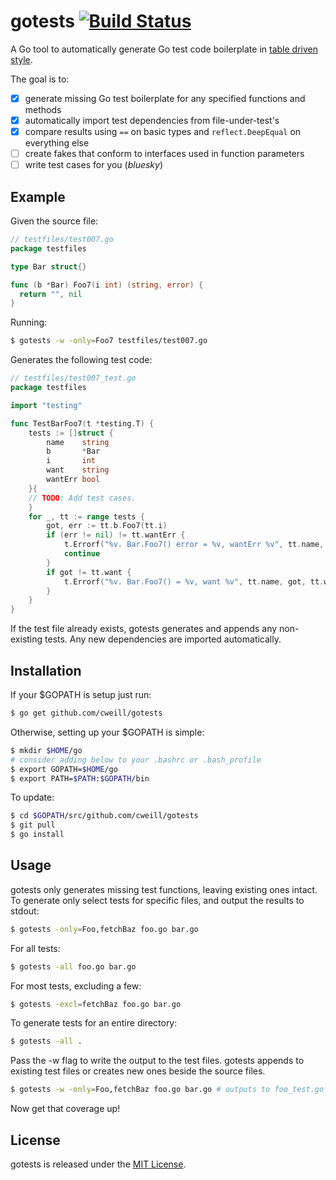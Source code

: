 # gotests [![Build Status](https://travis-ci.org/cweill/gotests.svg?branch=master)](https://travis-ci.org/cweill/gotests)
A Go tool to automatically generate Go test code boilerplate in [table driven style](https://github.com/golang/go/wiki/TableDrivenTests).

The goal is to:
- [x] generate missing Go test boilerplate for any specified functions and methods
- [x] automatically import test dependencies from file-under-test's
- [x] compare results using `==` on basic types and `reflect.DeepEqual` on everything else
- [ ] create fakes that conform to interfaces used in function parameters
- [ ] write test cases for you (_bluesky_)

## Example
Given the source file:
```Go
// testfiles/test007.go
package testfiles

type Bar struct{}

func (b *Bar) Foo7(i int) (string, error) {
  return "", nil
}
```
Running: 
```sh
$ gotests -w -only=Foo7 testfiles/test007.go
```
Generates the following test code:
```Go
// testfiles/test007_test.go
package testfiles

import "testing"

func TestBarFoo7(t *testing.T) {
	tests := []struct {
		name    string
		b       *Bar
		i       int
		want    string
		wantErr bool
	}{
	// TODO: Add test cases.
	}
	for _, tt := range tests {
		got, err := tt.b.Foo7(tt.i)
		if (err != nil) != tt.wantErr {
			t.Errorf("%v. Bar.Foo7() error = %v, wantErr %v", tt.name, err, tt.wantErr)
			continue
		}
		if got != tt.want {
			t.Errorf("%v. Bar.Foo7() = %v, want %v", tt.name, got, tt.want)
		}
	}
}
```
If the test file already exists, gotests generates and appends any non-existing tests. Any new dependencies are imported automatically.

## Installation
If your $GOPATH is setup just run:
```sh
$ go get github.com/cweill/gotests
```
Otherwise, setting up your $GOPATH is simple:
```sh
$ mkdir $HOME/go
# consider adding below to your .bashrc or .bash_profile
$ export GOPATH=$HOME/go
$ export PATH=$PATH:$GOPATH/bin
```
To update:
```sh
$ cd $GOPATH/src/github.com/cweill/gotests
$ git pull
$ go install
```
## Usage
gotests only generates missing test functions, leaving existing ones intact. 
To generate only select tests for specific files, and output the results to stdout:
```sh
$ gotests -only=Foo,fetchBaz foo.go bar.go
```
For all tests:
```sh
$ gotests -all foo.go bar.go
```
For most tests, excluding a few:
```sh
$ gotests -excl=fetchBaz foo.go bar.go
```
To generate tests for an entire directory:
```sh
$ gotests -all .
```
Pass the -w flag to write the output to the test files. gotests appends to existing test files or creates new ones beside the source files.
```sh
$ gotests -w -only=Foo,fetchBaz foo.go bar.go # outputs to foo_test.go and bar_test.go
```
Now get that coverage up! 

## License

gotests is released under the [MIT License](http://www.opensource.org/licenses/MIT).
